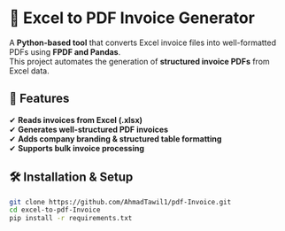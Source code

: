 # 📄 Excel to PDF Invoice Generator
A **Python-based tool** that converts Excel invoice files into well-formatted PDFs using **FPDF and Pandas**.  
This project automates the generation of **structured invoice PDFs** from Excel data.  

## 📌 Features
✔ **Reads invoices from Excel (.xlsx)**  
✔ **Generates well-structured PDF invoices**  
✔ **Adds company branding & structured table formatting**  
✔ **Supports bulk invoice processing**  

## 🛠️ Installation & Setup
```bash
git clone https://github.com/AhmadTawil1/pdf-Invoice.git
cd excel-to-pdf-Invoice
pip install -r requirements.txt
```